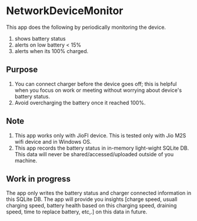 # NetworkDeviceMonitor
This app does the following by periodically monitoring the device. 
1. shows battery status
2. alerts on low battery < 15%
3. alerts when its 100% charged.

## Purpose
1. You can connect charger before the device goes off; this is helpful when you focus on work or meeting without worrying about device's battery status.
2. Avoid overcharging the battery once it reached 100%.


## Note
1. This app works only with JioFI device. This is tested only with Jio M2S wifi device and in Windows OS.
2. This app records the battery status in in-memory light-wight SQLite DB. This data will never be shared/accessed/uploaded outside of you machine. 

## Work in progress
The app only writes the battery status and charger connected information in this SQLite DB. The app will provide you insights [charge speed, usuall charging speed, battery health based on this charging speed, draining speed, time to replace battery, etc,.] on this data in future.
